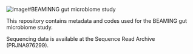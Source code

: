 ![image](https://github.com/saiwase/BEAMING_GUT_MICROBIOME/assets/82259509/2ac35bd6-a8e5-478e-9a4e-82bd693c31ad)#BEAMINNG gut microbiome study

This repository contains metadata and codes used for the BEAMING gut microbiome study. 

Sequencing data is available at the Sequence Read Archive (PRJNA976299).

